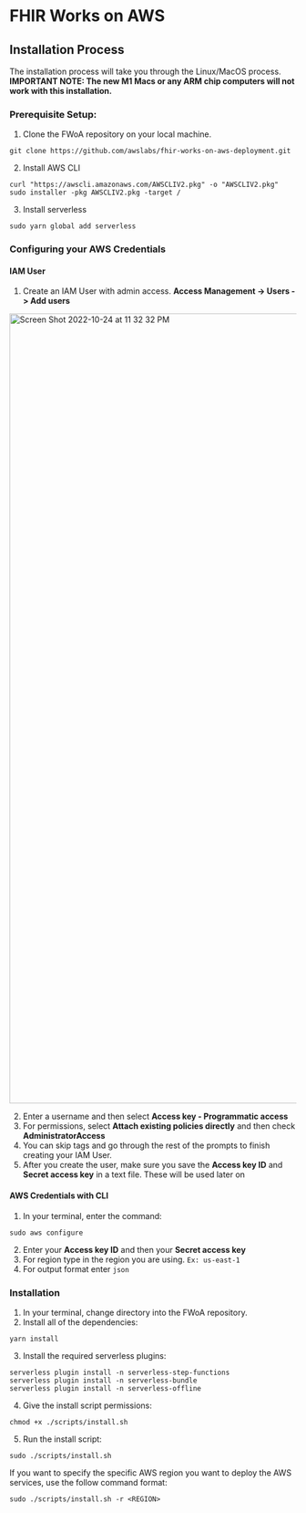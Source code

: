 # FHIR Works on AWS
## Installation Process
The installation process will take you through the Linux/MacOS process.<br />
**IMPORTANT NOTE: The new M1 Macs or any ARM chip computers will not work with this installation.**
### Prerequisite Setup:
 1. Clone the FWoA repository on your local machine. 
```
git clone https://github.com/awslabs/fhir-works-on-aws-deployment.git
```
2.  Install AWS CLI
```
curl "https://awscli.amazonaws.com/AWSCLIV2.pkg" -o "AWSCLIV2.pkg"
sudo installer -pkg AWSCLIV2.pkg -target /
```
3. Install serverless
```
sudo yarn global add serverless
```
### Configuring your AWS Credentials

#### IAM User
1. Create an IAM User with admin access. **Access Management -> Users -> Add users**

<img width="1385" alt="Screen Shot 2022-10-24 at 11 32 32 PM" src="https://user-images.githubusercontent.com/64601967/197676093-6d7c47c7-2885-45fa-b2de-07a014389129.png">

2. Enter a username and then select **Access key - Programmatic access**
3. For permissions, select **Attach existing policies directly** and then check **AdministratorAccess**
4. You can skip tags and go through the rest of the prompts to finish creating your IAM User.
5. After you create the user, make sure you save the **Access key ID** and **Secret access key** in a text file. These will be used later on

#### AWS Credentials with CLI
1. In your terminal, enter the command:
```
sudo aws configure
```
2. Enter your **Access key ID** and then your **Secret access key**
3. For region type in the region you are using. `Ex: us-east-1`
4. For output format enter `json`

### Installation
1. In your terminal, change directory into the FWoA repository.
2. Install all of the dependencies:
```
yarn install
```
3. Install the required serverless plugins:
```
serverless plugin install -n serverless-step-functions
serverless plugin install -n serverless-bundle
serverless plugin install -n serverless-offline
```
4. Give the install script permissions:
```
chmod +x ./scripts/install.sh
```
5. Run the install script:
```
sudo ./scripts/install.sh
```
If you want to specify the specific AWS region you want to deploy the AWS services, use the follow command format:
```
sudo ./scripts/install.sh -r <REGION>
```
